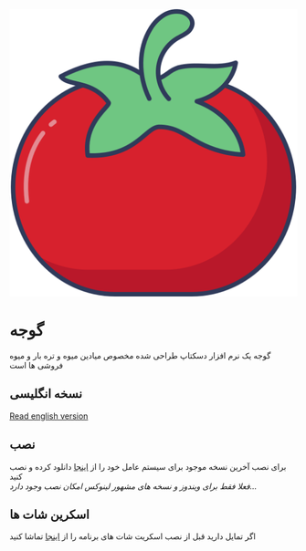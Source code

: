 ![goje logo](src/assets/goje.png)

# گوجه

گوجه یک نرم افزار دسکتاپ طراحی شده مخصوص میادین میوه و تره بار و میوه فروشی ها است

## نسخه انگلیسی

[Read english version](README.md)

## نصب

برای نصب آخرین نسخه موجود برای سیستم عامل خود را از [اینجا](https://github.com/imkarimkarim/goje/releases) دانلود کرده و نصب کنید
<br>
<i> فعلا فقط برای ویندوز و نسخه های مشهور لینوکس امکان نصب وجود دارد...</i>

## اسکرین شات ها

اگر تمایل دارید قبل از نصب اسکریت شات های برنامه را از [اینجا](docs/DOCS.md) تماشا کنید
